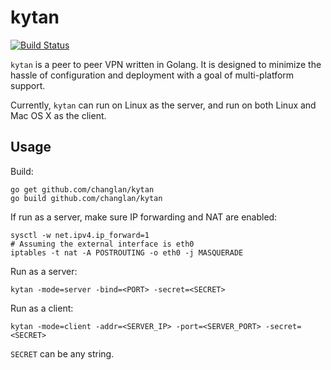 kytan
=====

[![Build Status](https://travis-ci.org/changlan/kytan.svg?branch=master)](https://travis-ci.org/changlan/kytan)

`kytan` is a peer to peer VPN written in Golang. It is designed to minimize the hassle of configuration
and deployment with a goal of multi-platform support.

Currently, `kytan` can run on Linux as the server, and run on both Linux and Mac OS X as the client.

Usage
-----

Build:

    go get github.com/changlan/kytan
    go build github.com/changlan/kytan

If run as a server, make sure IP forwarding and NAT are enabled:

    sysctl -w net.ipv4.ip_forward=1
    # Assuming the external interface is eth0
    iptables -t nat -A POSTROUTING -o eth0 -j MASQUERADE 

Run as a server:

    kytan -mode=server -bind=<PORT> -secret=<SECRET>
    
Run as a client:

    kytan -mode=client -addr=<SERVER_IP> -port=<SERVER_PORT> -secret=<SECRET>
    
`SECRET` can be any string.
